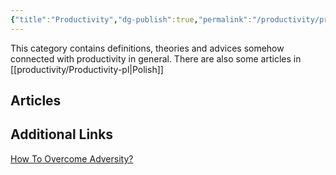 ```yaml
---
{"title":"Productivity","dg-publish":true,"permalink":"/productivity/productivity/","dgPassFrontmatter":true}
---
```



This category contains definitions, theories and advices somehow connected with productivity in general. There are also some articles in [[productivity/Productivity-pl\|Polish]]

## Articles


## Additional Links

[How To Overcome Adversity?](https://www.youtube.com/watch?v=61bMGNL6MrM)
